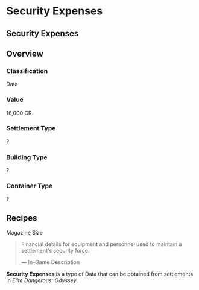 # Security Expenses
## Security Expenses

## Overview

### Classification

Data

### Value

16,000 CR

### Settlement Type

?

### Building Type

?

### Container Type

?

## Recipes

Magazine Size

> 
> 
> Financial details for equipment and personnel used to maintain a settlement's security force.
> 
> 
> — In-Game Description
> 

**Security Expenses** is a type of Data that can be obtained from settlements in *Elite Dangerous: Odyssey*.